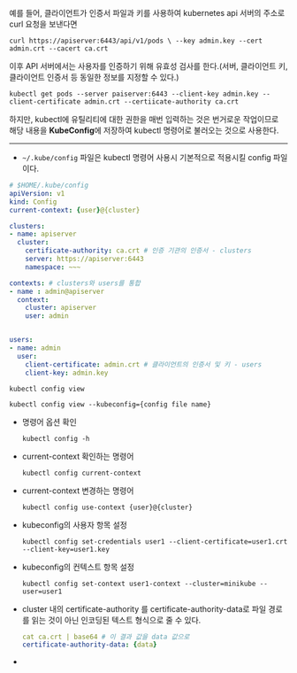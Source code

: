 예를 들어, 클라이언트가 인증서 파일과 키를 사용하여 kubernetes api 서버의 주소로 curl 요청을 보낸다면

`curl https://apiserver:6443/api/v1/pods \ --key admin.key --cert admin.crt --cacert ca.crt`

이후 API 서버에서는 사용자를 인증하기 위해 유효성 검사를 한다.(서버, 클라이언트 키, 클라이언트 인증서 등 동일한 정보를 지정할 수 있다.)

`kubectl get pods --server paiserver:6443 --client-key admin.key --client-certificate admin.crt --certiicate-authority ca.crt`

하지만, kubectl에 유틸리티에 대한 권한을 매번 입력하는 것은 번거로운 작업이므로 해당 내용을 **KubeConfig**에 저장하여 kubectl 명령어로 불러오는 것으로 사용한다.

---

* `~/.kube/config` 파일은 kubectl 명령어 사용시 기본적으로 적용시킬 config 파일이다.

```yaml
# $HOME/.kube/config
apiVersion: v1
kind: Config
current-context: {user}@{cluster}

clusters:
- name: apiserver
  cluster:
    certificate-authority: ca.crt # 인증 기관의 인증서 - clusters
    server: https://apiserver:6443
    namespace: ~~~

contexts: # clusters와 users를 통합
- name : admin@apiserver
  context:
    cluster: apiserver
    user: admin


users:
- name: admin
  user:
    client-certificate: admin.crt # 클라이언트의 인증서 및 키 - users
    client-key: admin.key
```

`kubectl config view`

`kubectl config view --kubeconfig={config file name}`

* 명령어 옵션 확인

  `kubectl config -h`

* current-context 확인하는 명령어

  `kubectl config current-context`

* current-context 변경하는 명령어

  `kubectl config use-context {user}@{cluster}`

* kubeconfig의 사용자 항목 설정

  `kubectl config set-credentials user1 --client-certificate=user1.crt --client-key=user1.key`

* kubeconfig의 컨텍스트 항목 설정

  `kubectl config set-context user1-context --cluster=minikube --user=user1`

* cluster 내의 certificate-authority 를 certificate-authority-data로 파일 경로를 읽는 것이 아닌 인코딩된 텍스트 형식으로 줄 수 있다.

  ```yaml
  cat ca.crt | base64 # 이 결과 값을 data 값으로
  certificate-authority-data: {data}
  ```

* 
